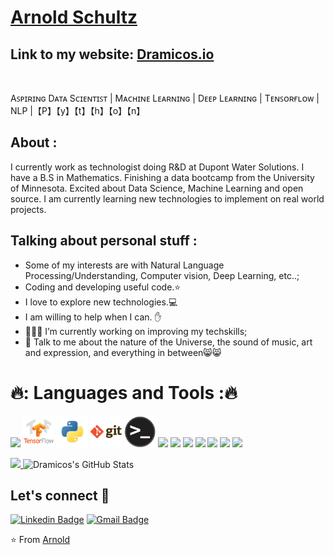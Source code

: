 # <a href="https://www.linkedin.com/in/arnold-schultz-66250564/">Arnold Schultz</a>

## Link to my website: [Dramicos.io](https://dramicos.github.io/)

<br/>

Aꜱᴘɪʀɪɴɢ Dᴀᴛᴀ Sᴄɪᴇɴᴛɪꜱᴛ | Mᴀᴄʜɪɴᴇ Lᴇᴀʀɴɪɴɢ | Dᴇᴇᴘ Lᴇᴀʀɴɪɴɢ | Tᴇɴꜱᴏʀғʟᴏᴡ | NLP |【P】【y】【t】【h】【o】【n】

## About :
   I currently work as technologist doing R&D at Dupont Water Solutions. I have a B.S in Mathematics. Finishing a data bootcamp from the University of Minnesota. Excited about Data Science, Machine Learning and open source. I am currently learning new technologies to implement on real world projects.

 

## Talking about personal stuff :
- Some of my interests are with Natural Language Processing/Understanding, Computer vision, Deep Learning, etc..;
- Coding and developing useful code.⭐️
- I love to explore new technologies.💻
- I am willing to help when I can. ✋
- 👨🏽‍💻 I’m currently working on improving my techskills;
- 💬 Talk to me about the nature of the Universe, the sound of music, art and expression, and everything in between😸😸

# 🔥:  **Languages and Tools**  :🔥

<code><img height="50" src="https://pytorch.org/assets/images/pytorch-logo.png"></code>
<code><img height="50" src="https://raw.githubusercontent.com/github/explore/80688e429a7d4ef2fca1e82350fe8e3517d3494d/topics/tensorflow/tensorflow.png"></code>
<code><img height="50" src="https://raw.githubusercontent.com/github/explore/80688e429a7d4ef2fca1e82350fe8e3517d3494d/topics/python/python.png"></code>
<code><img height="50" src="https://raw.githubusercontent.com/github/explore/80688e429a7d4ef2fca1e82350fe8e3517d3494d/topics/git/git.png"></code>
<code><img height="50" src="https://raw.githubusercontent.com/github/explore/80688e429a7d4ef2fca1e82350fe8e3517d3494d/topics/terminal/terminal.png"></code>
<code><img height="50" src="https://cdn.jsdelivr.net/gh/devicons/devicon/icons/bootstrap/bootstrap-original-wordmark.svg"></code>
<code><img height="50" src="https://cdn.jsdelivr.net/gh/devicons/devicon/icons/flask/flask-original-wordmark.svg"></code>
<code><img height="50" src="https://cdn.jsdelivr.net/gh/devicons/devicon/icons/javascript/javascript-original.svg"></code>
<code><img height="50" src="https://cdn.jsdelivr.net/gh/devicons/devicon/icons/jupyter/jupyter-original-wordmark.svg"></code>
<code><img height="50" src="https://cdn.jsdelivr.net/gh/devicons/devicon/icons/linux/linux-original.svg"></code>
<code><img height="50" src="https://cdn.jsdelivr.net/gh/devicons/devicon/icons/mongodb/mongodb-original-wordmark.svg"></code>
<code><img height="50" src="https://cdn.jsdelivr.net/gh/devicons/devicon/icons/postgresql/postgresql-original-wordmark.svg"></code>


<a href="https://github.com/dramicos">
  <img src="https://github-readme-stats.vercel.app/api/top-langs/?username=dramicos&theme=radical&hide=glsl,python" />
</a>



<img src="https://github-readme-stats.vercel.app/api?username=dramicos&&show_icons=true&theme=radical&line_height=27&v=5" alt="Dramicos's GitHub Stats" />

##  Let's connect :speech_balloon:
[![Linkedin Badge](https://img.shields.io/badge/-Arnold-blue?style=flat-square&logo=Linkedin&logoColor=white&link=https://www.linkedin.com/in/arnold-schultz-66250564/)](https://www.linkedin.com/in/gorasiyaneel/) [![Gmail Badge](https://img.shields.io/badge/-dramicos@gmail.com-c14438?style=flat-square&logo=Gmail&logoColor=white&link=mailto:dramicos@gmail.com)](mailto:dramicos@gmail.com)




⭐️ From [Arnold](https://github.com/dramicos)
